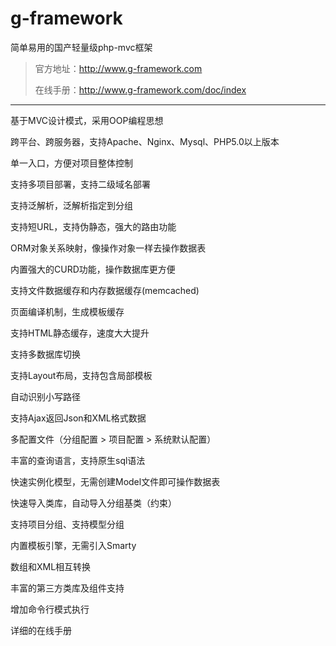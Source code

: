 g-framework
===========

简单易用的国产轻量级php-mvc框架
> 
> 官方地址：http://www.g-framework.com
> 
> 在线手册：http://www.g-framework.com/doc/index
> 
----------------------------------- 
> 
基于MVC设计模式，采用OOP编程思想
> 
跨平台、跨服务器，支持Apache、Nginx、Mysql、PHP5.0以上版本
> 
单一入口，方便对项目整体控制
> 
支持多项目部署，支持二级域名部署
> 
支持泛解析，泛解析指定到分组
> 
支持短URL，支持伪静态，强大的路由功能
> 
ORM对象关系映射，像操作对象一样去操作数据表
> 
内置强大的CURD功能，操作数据库更方便
> 
支持文件数据缓存和内存数据缓存(memcached)
> 
页面编译机制，生成模板缓存
> 
支持HTML静态缓存，速度大大提升
> 
支持多数据库切换
> 
支持Layout布局，支持包含局部模板
> 
自动识别小写路径
> 
支持Ajax返回Json和XML格式数据
> 
多配置文件（分组配置 > 项目配置 > 系统默认配置）
> 
丰富的查询语言，支持原生sql语法
> 
快速实例化模型，无需创建Model文件即可操作数据表
> 
快速导入类库，自动导入分组基类（约束）
> 
支持项目分组、支持模型分组
> 
内置模板引擎，无需引入Smarty
> 
数组和XML相互转换
> 
丰富的第三方类库及组件支持
> 
增加命令行模式执行
> 
详细的在线手册
